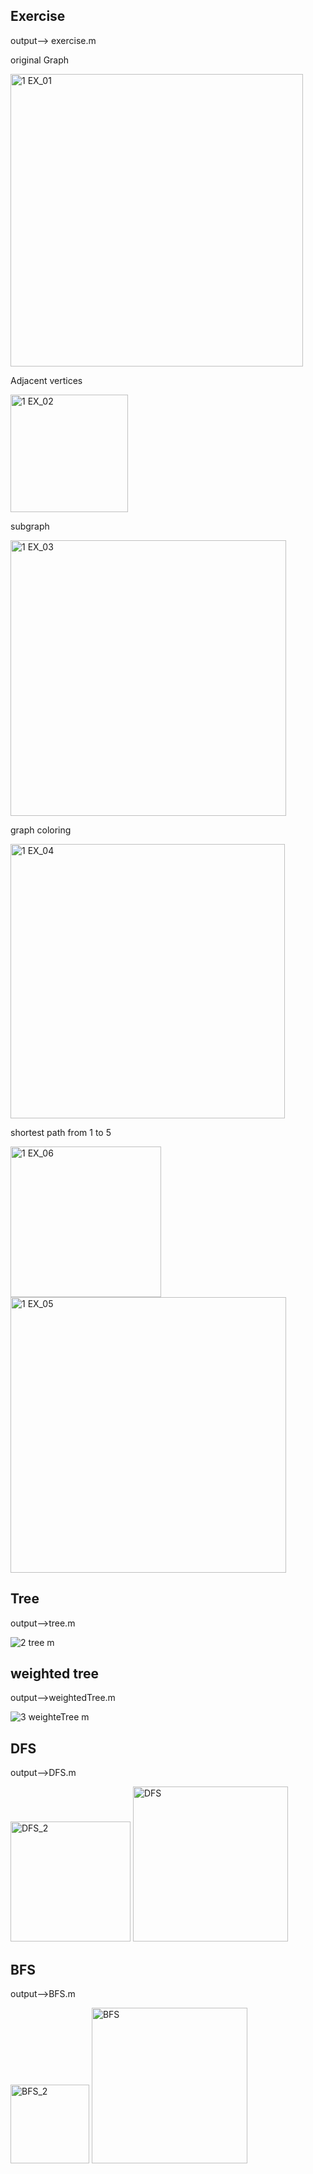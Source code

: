 ## Exercise 

output--> exercise.m

original Graph

<img width="468" alt="1 EX_01" src="https://github.com/user-attachments/assets/89403558-3482-4f7f-9499-9b08435df34d" />

Adjacent vertices

<img width="188" alt="1 EX_02" src="https://github.com/user-attachments/assets/290f4e3b-94aa-4157-ae89-7d21acc205a1" />

subgraph

<img width="441" alt="1 EX_03" src="https://github.com/user-attachments/assets/2faf3c41-3af6-4310-a37d-03aae2e5f178" />

graph coloring

<img width="439" alt="1 EX_04" src="https://github.com/user-attachments/assets/8e348f1e-0780-4355-a795-b39987f2d4b4" />

shortest path from 1 to 5

<img width="241" alt="1 EX_06" src="https://github.com/user-attachments/assets/b0273716-da8c-4e84-b7e7-93b1d9b67d45" />

<img width="441" alt="1 EX_05" src="https://github.com/user-attachments/assets/f6d3a852-2742-4c90-abde-8755f66144e1" />

## Tree

output-->tree.m

![2 tree m](https://github.com/user-attachments/assets/61dde43c-4545-4c9b-8e28-ee189b9afd12)

## weighted tree

output-->weightedTree.m

![3 weighteTree m](https://github.com/user-attachments/assets/9e6cb338-3bed-4526-8655-6cff95fc1b99)

## DFS

output-->DFS.m

<img width="192" alt="DFS_2" src="https://github.com/user-attachments/assets/958e1df8-a047-4386-9ac0-94d60e3ab329" />

<img width="248" alt="DFS" src="https://github.com/user-attachments/assets/f2c797ea-f509-423e-8686-10fe3d3c540f" />

## BFS

output-->BFS.m

<img width="126" alt="BFS_2" src="https://github.com/user-attachments/assets/0dda89ff-158d-4132-8fa2-2ee590753d89" />

<img width="249" alt="BFS" src="https://github.com/user-attachments/assets/239d1199-ae19-472e-b553-c0582c58645b" />








